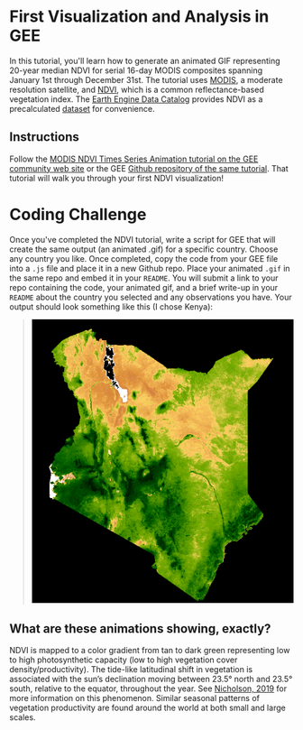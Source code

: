 # First Visualization and Analysis in GEE
In this tutorial, you'll learn how to generate an animated GIF representing 20-year median NDVI for serial 16-day MODIS composites spanning January 1st through December 31st. The tutorial uses [MODIS](https://modis.gsfc.nasa.gov/), a moderate resolution satellite, and [NDVI](https://en.wikipedia.org/wiki/Normalized_difference_vegetation_index), which is a common reflectance-based vegetation index. The [Earth Engine Data Catalog](https://developers.google.com/earth-engine/datasets/) provides NDVI as a precalculated [dataset](https://developers.google.com/earth-engine/datasets/catalog/MODIS_006_MOD13A2) for convenience.

## Instructions

Follow the [MODIS NDVI Times Series Animation tutorial on the GEE community web site](https://developers.google.com/earth-engine/tutorials/community/modis-ndvi-time-series-animation#2_define_clipping_and_region_boundary_geometries) or the GEE [Github repository of the same tutorial](https://github.com/google/earthengine-community/blob/master/tutorials/modis-ndvi-time-series-animation/index.md). That tutorial will walk you through your first NDVI visualization!

# Coding Challenge
Once you've completed the NDVI tutorial, write a script for GEE that will create the same output (an animated .gif) for a specific country. Choose any country you like. Once completed, copy the code from your GEE file into a `.js` file and place it in a new Github repo. Place your animated `.gif` in the same repo and embed it in your `README`. You will submit a link to your repo containing the code, your animated gif, and a brief write-up in your `README` about the country you selected and any observations you have. Your output should look something like this (I chose Kenya):
> ![NDVI Animation of Kenya](images/NDVI_animation_KE.gif)

## What are these animations showing, exactly?  
NDVI is mapped to a color gradient from tan to dark green representing low to high photosynthetic capacity (low to high vegetation cover density/productivity). The tide-like latitudinal shift in vegetation is associated with the sun’s declination moving between 23.5&deg; north and 23.5&deg; south, relative to the equator, throughout the year. See [Nicholson, 2019](https://journals.ametsoc.org/doi/full/10.1175/BAMS-D-16-0287.1) for more information on this phenomenon. Similar seasonal patterns of vegetation productivity are found around the world at both small and large scales.
